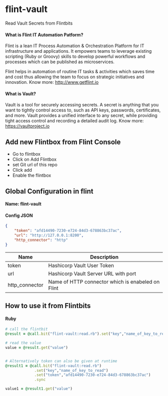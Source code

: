 # flint-vault
Read Vault Secrets from Flintbits
#### What is Flint IT Automation Patform?
Flint is a lean IT Process Automation & Orchestration Platform for IT infrastructure and applications. It empowers teams to leverage existing scripting (Ruby or Groovy) skills to develop powerful workflows and processes which can be published as microservices.

Flint helps in automation of routine IT tasks & activities which saves time and cost thus allowing the team to focus on strategic initiatives and innovation. Know more: http://www.getflint.io

#### What is Vault?
Vault is a tool for securely accessing secrets. A secret is anything that you want to tightly control access to, such as API keys, passwords, certificates, and more. Vault provides a unified interface to any secret, while providing tight access control and recording a detailed audit log.
Know more: https://vaultproject.io

## Add new Flintbox from Flint Console
* Go to flintbox
* Click on Add Flintbox
* set Git url of this repo 
* Click add
* Enable the flintbox

## Global Configuration in flint

#### Name: flint-vault
#### Config JSON
```json
{
    "token": "afd14490-7230-e724-84d3-678863bc37ac",
    "url": "http://127.0.0.1:8200",
    "http_connector": "http"
}
```
| Name | Description          |
| ------------- | ----------- |
| token      | Hashicorp Vault User Token|
| url     | Hashicorp Vault Server URL with port|
| http_connector| Name of HTTP connector which is enabeled on Flint|

## How to use it from Flintbits
#### Ruby
```ruby 
# call the flintbit
@result = @call.bit("flint-vault:read.rb").set("key","name_of_key_to_read").sync

# read the value
value = @result.get("value")


# Alternatively token can also be given at runtime
@result1 = @call.bit("flint-vault:read.rb")
             .set("key","name_of_key_to_read")
             .set("token","afd14490-7230-e724-84d3-678863bc37ac")
             .sync

value1 = @result1.get("value")
```



